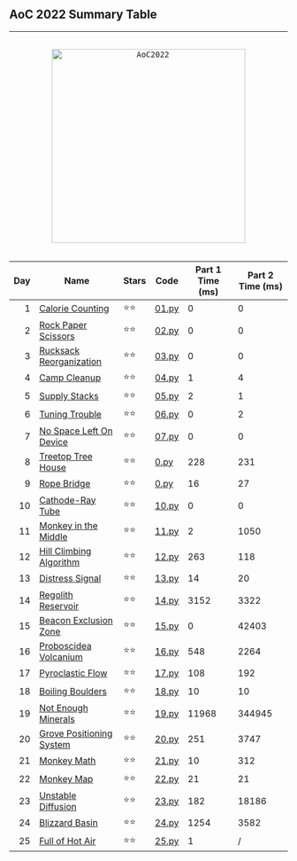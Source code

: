 ## AoC 2022 Summary Table
---

<div align="center">

<br>
<kbd>
<img src="docs/AoC2022.gif" alt="AoC2022" width="350" height="350" />
</kbd>
<br>
<br>

| Day | Name | Stars | Code | Part 1 Time (ms) | Part 2 Time (ms) |
|-:|-|-|-|-|-|
| 1 | [Calorie Counting](https://adventofcode.com/2022/day/1) | ⭐⭐ | [01.py](src/01.py) | 0 | 0 |
| 2 | [Rock Paper Scissors](https://adventofcode.com/2022/day/2) | ⭐⭐ | [02.py](src/02.py) | 0 | 0 |
| 3 | [Rucksack Reorganization](https://adventofcode.com/2022/day/3) | ⭐⭐ | [03.py](src/03.py) | 0 | 0 |
| 4 | [Camp Cleanup](https://adventofcode.com/2022/day/4) | ⭐⭐ | [04.py](src/04.py) | 1 | 4 |
| 5 | [Supply Stacks](https://adventofcode.com/2022/day/5) | ⭐⭐ | [05.py](src/05.py) | 2 | 1 |
| 6 | [Tuning Trouble](https://adventofcode.com/2022/day/6) | ⭐⭐ | [06.py](src/06.py) | 0 | 2 |
| 7 | [No Space Left On Device](https://adventofcode.com/2022/day/7) | ⭐⭐ | [07.py](src/07.py) | 0 | 0 |
| 8 | [Treetop Tree House](https://adventofcode.com/2022/day/8) | ⭐⭐ | [0.py](src/08.py) | 228 | 231 |
| 9 | [Rope Bridge](https://adventofcode.com/2022/day/9) | ⭐⭐ | [0.py](src/09.py) | 16 | 27 |
| 10 | [Cathode-Ray Tube](https://adventofcode.com/2022/day/10) | ⭐⭐ | [10.py](src/10.py) | 0 | 0 |
| 11 | [Monkey in the Middle](https://adventofcode.com/2022/day/11) | ⭐⭐ | [11.py](src/11.py) | 2 | 1050 |
| 12 | [Hill Climbing Algorithm](https://adventofcode.com/2022/day/12) | ⭐⭐ | [12.py](src/12.py) | 263 | 118 |
| 13 | [Distress Signal](https://adventofcode.com/2022/day/13) | ⭐⭐ | [13.py](src/13.py) | 14 | 20 |
| 14 | [Regolith Reservoir](https://adventofcode.com/2022/day/14) | ⭐⭐ | [14.py](src/14.py) | 3152 | 3322 |
| 15 | [Beacon Exclusion Zone](https://adventofcode.com/2022/day/15) | ⭐⭐ | [15.py](src/15.py) | 0 | 42403 |
| 16 | [Proboscidea Volcanium](https://adventofcode.com/2022/day/16) | ⭐⭐ | [16.py](src/16.py) | 548 | 2264 |
| 17 | [Pyroclastic Flow](https://adventofcode.com/2022/day/17) | ⭐⭐ | [17.py](src/17.py) | 108 | 192 |
| 18 | [Boiling Boulders](https://adventofcode.com/2022/day/18) | ⭐⭐ | [18.py](src/18.py) | 10 | 10 |
| 19 | [Not Enough Minerals](https://adventofcode.com/2022/day/19) | ⭐⭐ | [19.py](src/19.py) | 11968 | 344945 |
| 20 | [Grove Positioning System](https://adventofcode.com/2022/day/20) | ⭐⭐ | [20.py](src/20.py) | 251 | 3747 |
| 21 | [Monkey Math](https://adventofcode.com/2022/day/21) | ⭐⭐ | [21.py](src/21.py) | 10 | 312 |
| 22 | [Monkey Map](https://adventofcode.com/2022/day/22) | ⭐⭐ | [22.py](src/22.py) | 21 | 21 |
| 23 | [Unstable Diffusion](https://adventofcode.com/2022/day/23) | ⭐⭐ | [23.py](src/23.py) | 182 | 18186 |
| 24 | [Blizzard Basin](https://adventofcode.com/2022/day/24) | ⭐⭐ | [24.py](src/24.py) | 1254 | 3582 |
| 25 | [Full of Hot Air](https://adventofcode.com/2022/day/25) | ⭐⭐ | [25.py](src/25.py) | 1 | / |



</div>